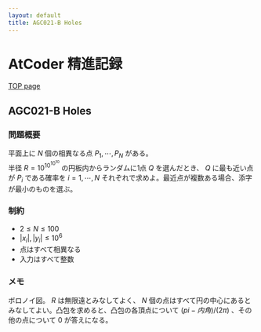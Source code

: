 ```yaml
---
layout: default
title: AGC021-B Holes
---
```


# **AtCoder 精進記録**
[TOP page](../)
## AGC021-B Holes
### 問題概要
平面上に $N$ 個の相異なる点 $P_1, \cdots, P_N$ がある。  
半径 $R=10^{10^{10^{10}}}$ の円板内からランダムに1点 $Q$ を選んだとき、 $Q$ に最も近い点が $P_i$ である確率を $i = 1, \cdots, N$ それぞれで求めよ。最近点が複数ある場合、添字が最小のものを選ぶ。  

### 制約
- $2 \le N \le 100$
- $|x_i|, |y_i| \le 10^6$
- 点はすべて相異なる
- 入力はすべて整数

### メモ
ボロノイ図。 $R$ は無限遠とみなしてよく、 $N$ 個の点はすべて円の中心にあるとみなしてよい。凸包を求めると、凸包の各頂点について $(pi-内角)/(2\pi)$ 、その他の点について $0$ が答えになる。
